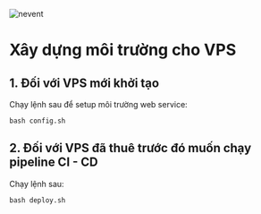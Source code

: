 ![nevent](https://)

# Xây dựng môi trường cho VPS

## 1. Đối với VPS mới khởi tạo

Chạy lệnh sau để setup môi trường web service:

```shell
bash config.sh
```

## 2. Đối với VPS đã thuê trước đó muốn chạy pipeline CI - CD

Chạy lệnh sau:

```shell
bash deploy.sh
```
